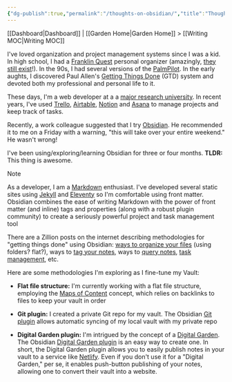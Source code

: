 ```yaml
---
{"dg-publish":true,"permalink":"/thoughts-on-obsidian/","title":"Thoughts on Obsidian","tags":["draft","obsidian","project-management"],"noteIcon":"1","created":"2024-09-19T18:40:27.571-07:00","updated":"2024-09-19T21:10:25.835-07:00"}
---
```


[[Dashboard\|Dashboard]] | [[Garden Home\|Garden Home]] > [[Writing MOC\|Writing MOC]]

I've loved organization and project management systems since I was a kid. In high school, I had a [Franklin Quest](https://en.wikipedia.org/wiki/FranklinCovey) personal organizer (amazingly, [they still exist](https://store.franklinplanner.com/)!). In the 90s, I had several versions of the [PalmPilot](https://en.wikipedia.org/wiki/PalmPilot). In the early aughts, I discovered Paul Allen's [Getting Things Done](https://en.wikipedia.org/wiki/Getting_Things_Done) (GTD) system and devoted both my professional and personal life to it. 

These days, I'm a web developer at a a [major research university](https://www.ucsc.edu/). In recent years, I've used [Trello](https://trello.com), [Airtable](https://www.airtable.com/), [Notion](https://www.notion.so/) and [Asana](https://www.notion.so/) to manage projects and keep track of tasks. 

Recently, a work colleague suggested that I try [Obsidian](https://obsidian.md/). He recommended it to me on a Friday with a warning, "this will take over your entire weekend." He wasn't wrong! 

I've been using/exploring/learning Obsidian for three or four months. **TLDR:** This thing is awesome. 

>[!note]
> As a developer, I am a [Markdown](https://www.markdownguide.org/) enthusiast. I've developed several static sites using [Jekyll](https://jekyllrb.com/) and [Eleventy](https://www.11ty.dev/) so I'm comfortable using front matter. Obsidian combines the ease of writing Markdown with the power of front matter (and inline) tags and properties (along with a robust plugin community) to create a seriously powerful project and task management tool

There are a Zillion posts on the internet describing methodologies for "getting things done" using Obsidian: [ways to organize your files](https://forum.obsidian.md/t/how-do-i-structure-notes-effectively-in-obsidian/49734) (using folders? flat?), ways to [tag your notes](https://forum.obsidian.md/t/a-guide-on-links-vs-tags-in-obsidian/28231), ways to [query notes](https://blacksmithgu.github.io/obsidian-dataview/), [task management](https://publish.obsidian.md/tasks/Introduction), etc. 

Here are some methodologies I'm exploring as I fine-tune my Vault:

- **Flat file structure:** I'm currently working with a flat file structure, employing the [Maps of Content](https://obsidian.rocks/maps-of-content-effortless-organization-for-notes/) concept, which relies on backlinks to files to keep your vault in order

- **Git plugin:** I created a private Git repo for my vault. The Obsidian [Git plugin](https://publish.obsidian.md/git-doc/Start+here) allows automatic syncing of my local vault with my private repo

- **Digital Garden plugin:** I'm intrigued by the concept of a [Digital Garden](https://maggieappleton.com/garden-history). The Obsidian [Digital Garden plugin](https://dg-docs.ole.dev/) is an easy way to create one. In short, the Digital Garden plugin allows you to easily publish notes in your vault to a service like [Netlify](https://www.netlify.com/). Even if you don't use it for a "Digital Garden," per se, it enables push-button publishing of your notes, allowing one to convert their vault into a website.
